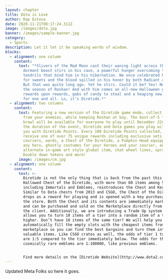 ```yaml
---
layout: chapter
title: Dota is Love
author: Rap Esteva
date: 2020-11-21T08:17:24.311Z
image: /images/dota.jpg
banner: /images/sample-banner.jpg
category:
  - Sports
description: Let it let it be speaking words of wisdom.
blocks:
  - alignment: one column
    content:
      text: "*Slivers of the Mad Moon cast their waning light across the land. A
        dormant beast stirs in his cave, a powerful hunger overcoming the arcane
        tendrils that bind him in his hibernation. We once celebrated his taste
        for sweets and the blood spilled in his honor by both Radiant and Dire.
        But that was quite long ago. Yet he stirs. Could it be? Yes! Now comes
        the season of Roshan! And with him comes an all-new Halloween game mode,
        rewards upon rewards, gobs of candy to steal and a heaping new treasure
        for one and all. Lo, it’s Diretide.*"
  - alignment: two columns
    content:
      text: Featuring a new version of the Diretide game mode, collect and steal candy
        from your enemies, while keeping Roshan at bay. The best-of-5 fast-paced
        brawl will be available for everyone to play until December 22nd. For
        the duration of the event, Diretide and Dota games you play will reward
        you with Diretide Points. Every 100 Diretide Points collected, you’ll
        receive one of over 75 unique rewards including exclusive sets,
        couriers, wards, a Chest of the Diretide, a Pumpkin Head equippable by
        any hero, ghostly costumes for your heroes and your courier, an
        alternate in-game art style global item, chat wheel lines, sprays, MMR
        Double down tokens and more!
      image: /images/cm.jpg
  - alignment: one column
    content:
      text: >-
        Diretide is not the only thing that is back from the past this year: The
        Hallowed Chest of the Diretide, with more than 60 items among 5 tiers,
        including Immortals and Emblems, reintroduces the Chest and Key system.
        Similar to Dota chests from 2013 and CSGO, the Chest of the Diretide
        drops as a reward for playing and is opened with a key purchasable on
        the store. Both the Chest and its contents are immediately marketable
        and can be purchased and sold on the Marketplace directly from inside
        the client. Additionally, we are introducing a Trade Up system that
        allows you to turn 10 items of a tier into a random item of a tier
        higher. Don’t have 10 items of the same tier? We will help you
        automatically fill the empty slots with the cheapest items from the
        marketplace so you can find the best bargains and turn them into more
        valuable items. Like CSGO crates as well, the odds of tier 1 to tier 4
        are 1:5 compared to the tier immediately below. The odds for the
        cosmically rare emblems are 1:100000, like previous emblems.


        Find more details on the [Diretide Website](http://www.dota2.com/diretide)
---
```

Updated Meta Folks so here it goes.